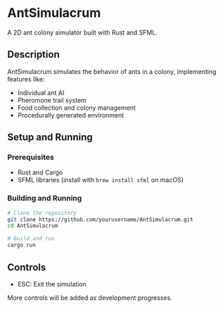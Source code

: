 # AntSimulacrum

A 2D ant colony simulator built with Rust and SFML.

## Description

AntSimulacrum simulates the behavior of ants in a colony, implementing features like:
- Individual ant AI
- Pheromone trail system
- Food collection and colony management
- Procedurally generated environment

## Setup and Running

### Prerequisites

- Rust and Cargo
- SFML libraries (install with `brew install sfml` on macOS)

### Building and Running

```bash
# Clone the repository
git clone https://github.com/yourusername/AntSimulacrum.git
cd AntSimulacrum

# Build and run
cargo run
```

## Controls

- ESC: Exit the simulation

More controls will be added as development progresses.
